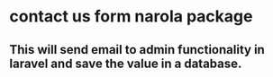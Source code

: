 # contact us form narola package 
## This will send email to admin functionality in laravel and save the value in a database.  